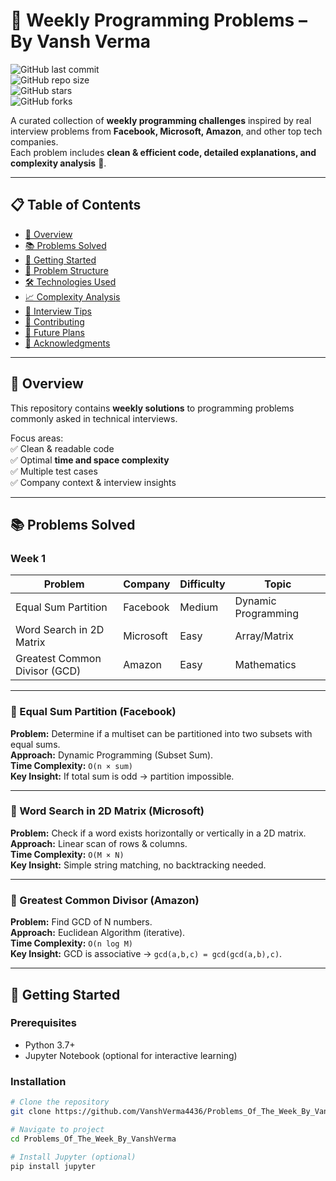# 🧠 Weekly Programming Problems – By Vansh Verma  

![GitHub last commit](https://img.shields.io/github/last-commit/VanshVerma4436/Problems_Of_The_Week_By_VanshVerma?color=blue&style=for-the-badge)  
![GitHub repo size](https://img.shields.io/github/repo-size/VanshVerma4436/Problems_Of_The_Week_By_VanshVerma?color=green&style=for-the-badge)  
![GitHub stars](https://img.shields.io/github/stars/VanshVerma4436/Problems_Of_The_Week_By_VanshVerma?style=for-the-badge)  
![GitHub forks](https://img.shields.io/github/forks/VanshVerma4436/Problems_Of_The_Week_By_VanshVerma?style=for-the-badge)  

A curated collection of **weekly programming challenges** inspired by real interview problems from **Facebook, Microsoft, Amazon**, and other top tech companies.  
Each problem includes **clean & efficient code, detailed explanations, and complexity analysis** 🚀.  

---

## 📋 Table of Contents
- [🎯 Overview](#-overview)  
- [📚 Problems Solved](#-problems-solved)  
- [🚀 Getting Started](#-getting-started)  
- [📁 Problem Structure](#-problem-structure)  
- [🛠 Technologies Used](#-technologies-used)  
- [📈 Complexity Analysis](#-complexity-analysis)  
- [🎯 Interview Tips](#-interview-tips)  
- [🤝 Contributing](#-contributing)  
- [📝 Future Plans](#-future-plans)  
- [🌟 Acknowledgments](#-acknowledgments)  

---

## 🎯 Overview
This repository contains **weekly solutions** to programming problems commonly asked in technical interviews.  

Focus areas:  
✅ Clean & readable code  
✅ Optimal **time and space complexity**  
✅ Multiple test cases  
✅ Company context & interview insights  

---

## 📚 Problems Solved  

### Week 1  

| Problem | Company | Difficulty | Topic |
|---------|---------|------------|-------|
| Equal Sum Partition | Facebook  | Medium | Dynamic Programming |
| Word Search in 2D Matrix | Microsoft | Easy | Array/Matrix |
| Greatest Common Divisor (GCD) | Amazon | Easy | Mathematics |

---

### 🔹 Equal Sum Partition (Facebook)  
**Problem:** Determine if a multiset can be partitioned into two subsets with equal sums.  
**Approach:** Dynamic Programming (Subset Sum).  
**Time Complexity:** `O(n × sum)`  
**Key Insight:** If total sum is odd → partition impossible.  

---

### 🔹 Word Search in 2D Matrix (Microsoft)  
**Problem:** Check if a word exists horizontally or vertically in a 2D matrix.  
**Approach:** Linear scan of rows & columns.  
**Time Complexity:** `O(M × N)`  
**Key Insight:** Simple string matching, no backtracking needed.  

---

### 🔹 Greatest Common Divisor (Amazon)  
**Problem:** Find GCD of N numbers.  
**Approach:** Euclidean Algorithm (iterative).  
**Time Complexity:** `O(n log M)`  
**Key Insight:** GCD is associative → `gcd(a,b,c) = gcd(gcd(a,b),c)`.  

---

## 🚀 Getting Started  

### Prerequisites  
- Python 3.7+  
- Jupyter Notebook (optional for interactive learning)  

### Installation  
```bash
# Clone the repository
git clone https://github.com/VanshVerma4436/Problems_Of_The_Week_By_VanshVerma.git  

# Navigate to project
cd Problems_Of_The_Week_By_VanshVerma  

# Install Jupyter (optional)
pip install jupyter

